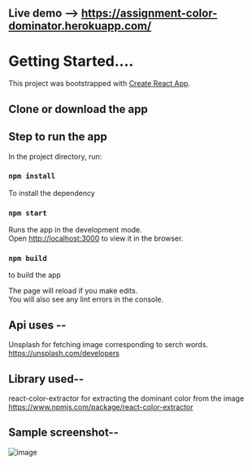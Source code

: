 ## Live demo --> https://assignment-color-dominator.herokuapp.com/

# Getting Started....

This project was bootstrapped with [Create React App](https://github.com/facebook/create-react-app).

## Clone or download the app
## Step to run the app

In the project directory, run:

### `npm install`
To install the dependency

### `npm start`
Runs the app in the development mode.\
Open [http://localhost:3000](http://localhost:3000) to view it in the browser.

### `npm build`
to build the app

The page will reload if you make edits.\
You will also see any lint errors in the console.

## Api uses --
Unsplash for fetching image corresponding to serch words.
https://unsplash.com/developers

## Library used--
react-color-extractor for extracting the dominant color from the image
https://www.npmjs.com/package/react-color-extractor

## Sample screenshot--
![image](https://user-images.githubusercontent.com/29257206/140895588-b4a9bde4-df66-4f68-b2cb-77b31a9ae23a.png)




